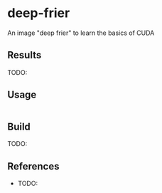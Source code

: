 # deep-frier

An image "deep frier" to learn the basics of CUDA

## Results

TODO:

## Usage

```sh

```

## Build

TODO:

## References

- TODO:
